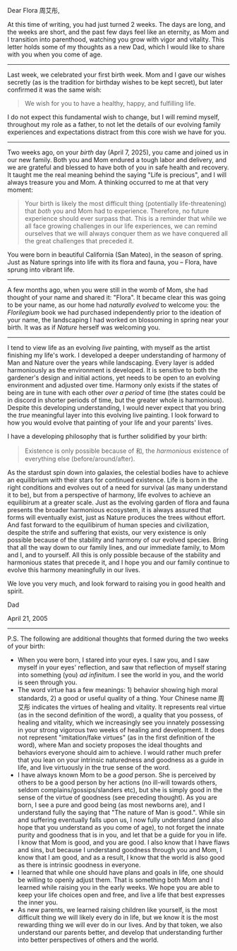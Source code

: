 Dear Flora 周艾彤,

At this time of writing, you had just turned 2 weeks.  The days are long, and the weeks are short, and the past few days feel like an eternity, as Mom and I transition into parenthood, watching you grow with vigor and vitality.  This letter holds some of my thoughts as a new Dad, which I would like to share with you when you come of age.

---

Last week, we celebrated your first birth week.  Mom and I gave our wishes secretly (as is the tradition for birthday wishes to be kept secret), but later confirmed it was the same wish:

> We wish for you to have a healthy, happy, and fulfilling life.

I do not expect this fundamental wish to change, but I will remind myself, throughout my role as a father, to not let the details of our evolving family experiences and expectations distract from this core wish we have for you.

---

Two weeks ago, on your _birth_ day (April 7, 2025), you came and joined us in our new family.  Both you and Mom endured a tough labor and delivery, and we are grateful and blessed to have both of you in safe health and recovery.  It taught me the real meaning behind the saying "Life is precious", and I will always treasure you and Mom.  A thinking occurred to me at that very moment:

> Your birth is likely the most difficult thing (potentially life-threatening) that _both_ you and Mom had to experience.  Therefore, no future experience should ever surpass that.  This is a reminder that while we all face growing challenges in our life experiences, we can remind ourselves that we will always conquer them as we have conquered all the great challenges that preceded it.

You were born in beautiful California (San Mateo), in the season of spring.  Just as Nature springs into life with its flora and fauna, you – Flora, have sprung into vibrant life.

---

A few months ago, when you were still in the womb of Mom, she had thought of your name and shared it: "Flora".  It became clear this was going to be your name, as our home had _naturally evolved_ to welcome you: the _Florilegium_ book we had purchased independently prior to the ideation of your name, the landscaping I had worked on blossoming in spring near your birth.  It was as if _Nature_ herself was welcoming you.

---

I tend to view life as an evolving _live_ painting, with myself as the artist finishing my life's work.  I developed a deeper understanding of harmony of Man and Nature over the years while landscaping.  Every layer is added harmoniously as the environment is developed.  It is sensitive to both the gardener's design and initial actions, yet needs to be open to an evolving environment and adjusted over time.  Harmony only exists if the states of being are in tune with each other _over a period_ of time (the states could be in discord in shorter periods of time, but the greater whole is harmonious).  Despite this developing understanding, I would never expect that you bring the _true_ meaningful layer into this evolving live painting.  I look forward to how you would evolve that painting of your life and your parents' lives.

I have a developing philosophy that is further solidified by your birth:

> Existence is only possible because of 和, the _harmonious_ existence of everything else (before/around/after).

As the stardust spin down into galaxies, the celestial bodies have to achieve an equilibrium with their stars for continued existence.  Life is born in the right conditions and evolves out of a need for survival (as many understand it to be), but from a perspective of harmony, life evolves to achieve an equilibirum at a greater scale.  Just as the evolving garden of flora and fauna presents the broader harmonious ecosystem, it is always assured that forms will eventually exist, just as Nature produces the trees without effort.  And fast forward to the equilibirum of human species and civilization, despite the strife and suffering that exists, our very existence is only possible because of the stability and harmony of our evolved species.  Bring that all the way down to our family lines, and our immediate family, to Mom and I, and to yourself.  All this is only possible because of the stability and harmonious states that precede it, and I hope you and our family continue to evolve this harmony meaningfully in our lives.

We love you very much, and look forward to raising you in good health and spirit.

Dad

April 21, 2005

---

P.S.
The following are additional thoughts that formed during the two weeks of your birth:

- When you were born, I stared into your eyes.  I saw you, and I saw myself in your eyes' reflection, and saw that reflection of myself staring into something (you) _ad infinitum_.  I see the world in you, and the world is seen through you.
- The word virtue has a few meanings: 1) behavior showing high moral standards, 2) a good or useful quality of a thing.  Your Chinese name 周艾彤 indicates the virtues of healing and vitality.  It represents real virtue (as in the second definition of the word), a quality that you possess, of healing and vitality, which we increasingly see you innately possessing in your strong vigorous two weeks of healing and development.  It does not represent "imitation/fake virtues" (as in the first definition of the word), where Man and society proposes the ideal thoughts and behaviors everyone should aim to achieve.  I would rather much prefer that you lean on your intrinsic naturedness and goodness as a guide in life, and live virtuously in the true sense of the word.
- I have always known Mom to be a _good_ person.  She is perceived by others to be a good person by her actions (no ill-will towards others, seldom complains/gossips/slanders etc), but she is simply good in the sense of the virtue of goodness (see preceding thought).  As you are born, I see a pure and good being (as most newborns are), and I understand fully the saying that "The nature of Man is good.".  While sin and suffering eventually falls upon us, I now fully understand (and also hope that you understand as you come of age), to not forget the innate purity and goodness that is in you, and let that be a guide for you in life.  I know that Mom is good, and you are good.  I also know that I have flaws and sins, but because I understand goodness through you and Mom, I know that I am good, and as a result, I know that the world is also good as there is intrinsic goodness in everyone.
- I learned that while one should have plans and goals in life, one should be willing to openly adjust them.  That is something both Mom and I learned while raising you in the early weeks.  We hope you are able to keep your life choices open and free, and live a life that best expresses the inner you.
- As new parents, we learned raising children like yourself, is the most difficult thing we will likely every do in life, but we know it is the most rewarding thing we will ever do in our lives.  And by that token, we also understand our parents better, and develop that understanding further into better perspectives of others and the world.
